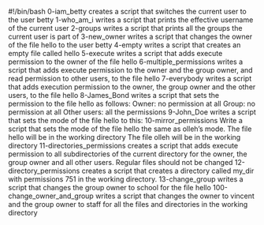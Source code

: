 #!/bin/bash
0-iam_betty creates a script that switches the current user to the user betty
1-who_am_i writes a script that prints the effective username of the current user
2-groups writes a script that prints all the groups the current user is part of
3-new_owner writes a script that changes the owner of the file hello to the user betty
4-empty writes a script that creates an empty file called hello
5-execute writes a script that adds execute permission to the owner of the file hello
6-multiple_permissions writes a script that adds execute permission to the owner and the group owner, and read permission to other users, to the file hello
7-everybody writes a script that adds execution permission to the owner, the group owner and the other users, to the file hello
8-James_Bond writes a script that sets the permission to the file hello as follows:
Owner: no permission at all
Group: no permission at all
Other users: all the permissions
9-John_Doe writes a script that sets the mode of the file hello to this:
10-mirror_permissions Write a script that sets the mode of the file hello the same as olleh’s mode.
The file hello will be in the working directory
The file olleh will be in the working directory
11-directories_permissions creates a script that adds execute permission to all subdirectories of the current directory for the owner, the group owner and all other users. Regular files should not be changed
12-directory_permissions creates a script that creates a directory called my_dir with permissions 751 in the working directory.
13-change_group writes a script that changes the group owner to school for the file hello
100-change_owner_and_group writes a script that changes the owner to vincent and the group owner to staff for all the files and directories in the working directory
